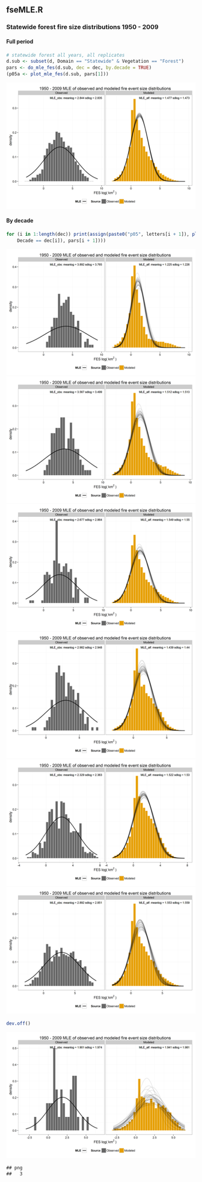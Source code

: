 


##
##
## fseMLE.R









### Statewide forest fire size distributions 1950 - 2009

#### Full period


```r
# statewide forest all years, all replicates
d.sub <- subset(d, Domain == "Statewide" & Vegetation == "Forest")
pars <- do_mle_fes(d.sub, dec = dec, by.decade = TRUE)
(p05a <- plot_mle_fes(d.sub, pars[1]))
```

![](fse_mle3_files/figure-html/mle_sw_forest_all-1.png) 

#### By decade


```r
for (i in 1:length(dec)) print(assign(paste0("p05", letters[i + 1]), plot_mle_fes(subset(d.sub, 
    Decade == dec[i]), pars[i + 1])))
```

![](fse_mle3_files/figure-html/mle_sw_forest_dec-1.png) ![](fse_mle3_files/figure-html/mle_sw_forest_dec-2.png) ![](fse_mle3_files/figure-html/mle_sw_forest_dec-3.png) ![](fse_mle3_files/figure-html/mle_sw_forest_dec-4.png) ![](fse_mle3_files/figure-html/mle_sw_forest_dec-5.png) ![](fse_mle3_files/figure-html/mle_sw_forest_dec-6.png) 

```r
dev.off()
```

![](fse_mle3_files/figure-html/mle_sw_forest_dec-7.png) 

```
## png 
##   3
```
